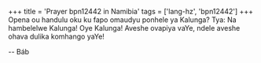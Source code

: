 +++
title = 'Prayer bpn12442 in Namibia'
tags = ['lang-hz', 'bpn12442']
+++
Opena ou handulu oku ku fapo omaudyu ponhele ya Kalunga? Tya: Na hambelelwe Kalunga! Oye Kalunga! Aveshe ovapiya vaYe, ndele aveshe ohava dulika komhango yaYe!

-- Báb
